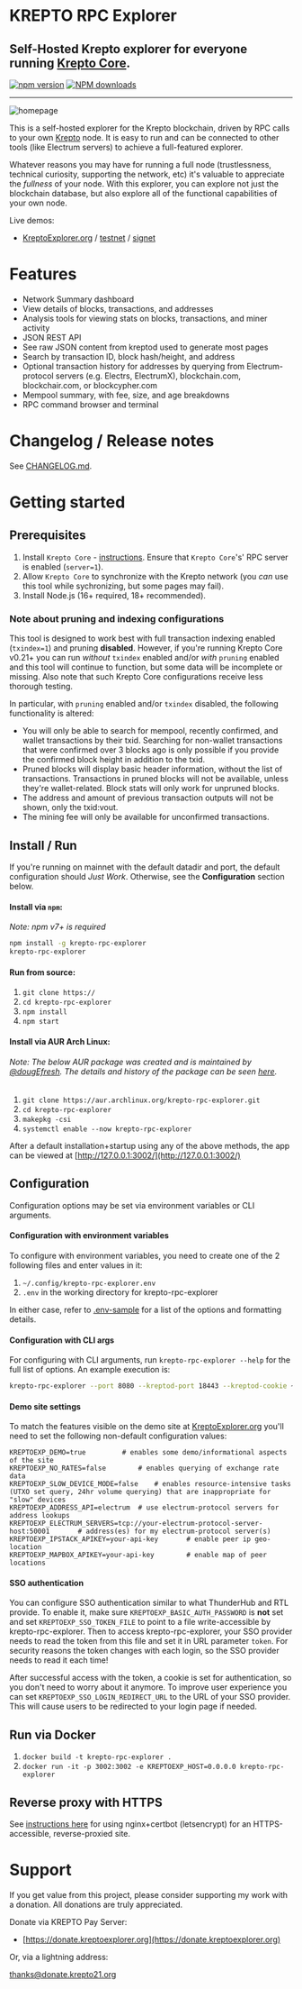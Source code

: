 # KREPTO RPC Explorer

## Self-Hosted Krepto explorer for everyone running [Krepto Core](https://github.com/krepto/krepto).

[![npm version][npm-ver-img]][npm-ver-url] [![NPM downloads][npm-dl-alltime-img]][npm-dl-url]


---


![homepage](./public/img/screenshots/homepage.png)



This is a self-hosted explorer for the Krepto blockchain, driven by RPC calls to your own [Krepto](https://github.com/krepto/krepto) node. It is easy to run and can be connected to other tools (like Electrum servers) to achieve a full-featured explorer.

Whatever reasons you may have for running a full node (trustlessness, technical curiosity, supporting the network, etc) it's valuable to appreciate the *fullness* of your node. With this explorer, you can explore not just the blockchain database, but also explore all of the functional capabilities of your own node.

Live demos:

* [KreptoExplorer.org](https://kreptoexplorer.org) / [testnet](https://testnet.kreptoexplorer.org) / [signet](https://signet.kreptoexplorer.org)


# Features

* Network Summary dashboard
* View details of blocks, transactions, and addresses
* Analysis tools for viewing stats on blocks, transactions, and miner activity
* JSON REST API
* See raw JSON content from kreptod used to generate most pages
* Search by transaction ID, block hash/height, and address
* Optional transaction history for addresses by querying from Electrum-protocol servers (e.g. Electrs, ElectrumX), blockchain.com, blockchair.com, or blockcypher.com
* Mempool summary, with fee, size, and age breakdowns
* RPC command browser and terminal


# Changelog / Release notes

See [CHANGELOG.md](/CHANGELOG.md).


# Getting started

## Prerequisites

1. Install `Krepto Core` - [instructions](https://krepto.org/en/full-node). Ensure that `Krepto Core`'s' RPC server is enabled (`server=1`).
2. Allow `Krepto Core` to synchronize with the Krepto network (you *can* use this tool while sychronizing, but some pages may fail).
3. Install Node.js (16+ required, 18+ recommended).

### Note about pruning and indexing configurations

This tool is designed to work best with full transaction indexing enabled (`txindex=1`) and pruning **disabled**. 
However, if you're running Krepto Core v0.21+ you can run *without* `txindex` enabled and/or *with* `pruning` enabled and this tool will continue to function, but some data will be incomplete or missing. Also note that such Krepto Core configurations receive less thorough testing.

In particular, with `pruning` enabled and/or `txindex` disabled, the following functionality is altered:

* You will only be able to search for mempool, recently confirmed, and wallet transactions by their txid. Searching for non-wallet transactions that were confirmed over 3 blocks ago is only possible if you provide the confirmed block height in addition to the txid.
* Pruned blocks will display basic header information, without the list of transactions. Transactions in pruned blocks will not be available, unless they're wallet-related. Block stats will only work for unpruned blocks.
* The address and amount of previous transaction outputs will not be shown, only the txid:vout.
* The mining fee will only be available for unconfirmed transactions.


## Install / Run

If you're running on mainnet with the default datadir and port, the default configuration should *Just Work*. Otherwise, see the **Configuration** section below.

#### Install via `npm`:

*Note: npm v7+ is required*

```bash
npm install -g krepto-rpc-explorer
krepto-rpc-explorer
```

#### Run from source:

1. `git clone https://`
2. `cd krepto-rpc-explorer`
3. `npm install`
4. `npm start`


#### Install via AUR Arch Linux:

###### Note: The below AUR package was created and is maintained by [@dougEfresh](https://github.com/dougEfresh). The details and history of the package can be seen [here](https://aur.archlinux.org/packages/krepto-rpc-explorer/).

1. `git clone https://aur.archlinux.org/krepto-rpc-explorer.git`
2. `cd krepto-rpc-explorer`
3. `makepkg -csi`
4. `systemctl enable --now krepto-rpc-explorer`



After a default installation+startup using any of the above methods, the app can be viewed at [http://127.0.0.1:3002/](http://127.0.0.1:3002/)


## Configuration

Configuration options may be set via environment variables or CLI arguments.

#### Configuration with environment variables

To configure with environment variables, you need to create one of the 2 following files and enter values in it:

1. `~/.config/krepto-rpc-explorer.env`
2. `.env` in the working directory for krepto-rpc-explorer

In either case, refer to [.env-sample](.env-sample) for a list of the options and formatting details.

#### Configuration with CLI args

For configuring with CLI arguments, run `krepto-rpc-explorer --help` for the full list of options. An example execution is:

```bash
krepto-rpc-explorer --port 8080 --kreptod-port 18443 --kreptod-cookie ~/.krepto/regtest/.cookie
```

#### Demo site settings

To match the features visible on the demo site at [KreptoExplorer.org](https://kreptoexplorer.org) you'll need to set the following non-default configuration values:

    KREPTOEXP_DEMO=true 		# enables some demo/informational aspects of the site
    KREPTOEXP_NO_RATES=false		# enables querying of exchange rate data
    KREPTOEXP_SLOW_DEVICE_MODE=false	# enables resource-intensive tasks (UTXO set query, 24hr volume querying) that are inappropriate for "slow" devices
    KREPTOEXP_ADDRESS_API=electrum 	# use electrum-protocol servers for address lookups
    KREPTOEXP_ELECTRUM_SERVERS=tcp://your-electrum-protocol-server-host:50001		# address(es) for my electrum-protocol server(s)
    KREPTOEXP_IPSTACK_APIKEY=your-api-key		# enable peer ip geo-location
    KREPTOEXP_MAPBOX_APIKEY=your-api-key		# enable map of peer locations

#### SSO authentication

You can configure SSO authentication similar to what ThunderHub and RTL provide.
To enable it, make sure `KREPTOEXP_BASIC_AUTH_PASSWORD` is **not** set and set `KREPTOEXP_SSO_TOKEN_FILE` to point to a file write-accessible by krepto-rpc-explorer.
Then to access krepto-rpc-explorer, your SSO provider needs to read the token from this file and set it in URL parameter `token`.
For security reasons the token changes with each login, so the SSO provider needs to read it each time!

After successful access with the token, a cookie is set for authentication, so you don't need to worry about it anymore.
To improve user experience you can set `KREPTOEXP_SSO_LOGIN_REDIRECT_URL` to the URL of your SSO provider.
This will cause users to be redirected to your login page if needed.

## Run via Docker

1. `docker build -t krepto-rpc-explorer .`
2. `docker run -it -p 3002:3002 -e KREPTOEXP_HOST=0.0.0.0 krepto-rpc-explorer`


## Reverse proxy with HTTPS

See [instructions here](docs/nginx-reverse-proxy.md) for using nginx+certbot (letsencrypt) for an HTTPS-accessible, reverse-proxied site.


# Support

If you get value from this project, please consider supporting my work with a donation. All donations are truly appreciated.

Donate via KREPTO Pay Server:

* [https://donate.kreptoexplorer.org](https://donate.kreptoexplorer.org)

Or, via a lightning address:

thanks@donate.krepto21.org


[npm-ver-img]: https://img.shields.io/npm/v/krepto-rpc-explorer.svg?style=flat
[npm-ver-url]: https://www.npmjs.com/package/krepto-rpc-explorer
[npm-dl-img]: http://img.shields.io/npm/dm/krepto-rpc-explorer.svg?style=flat
[npm-dl-url]: https://npmcharts.com/compare/krepto-rpc-explorer?minimal=true

[npm-dl-weekly-img]: https://badgen.net/npm/dw/krepto-rpc-explorer?icon=npm&cache=300
[npm-dl-monthly-img]: https://badgen.net/npm/dm/krepto-rpc-explorer?icon=npm&cache=300
[npm-dl-yearly-img]: https://badgen.net/npm/dy/krepto-rpc-explorer?icon=npm&cache=300
[npm-dl-alltime-img]: https://badgen.net/npm/dt/krepto-rpc-explorer?icon=npm&cache=300&label=total%20downloads

